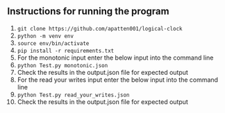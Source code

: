 ## Instructions for running the program

1. `git clone https://github.com/apatten001/logical-clock`
2. `python -m venv env`
3. `source env/bin/activate`
4. `pip install -r requirements.txt`
5. For the monotonic input enter the below input into the command line 
6. `python Test.py monotonic.json`
7. Check the results in the output.json file for expected output
8.  For the read your writes input enter the below input into the command line 
9.  `python Test.py read_your_writes.json`
7. Check the results in the output.json file for expected output
